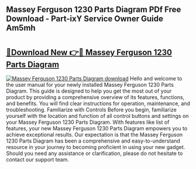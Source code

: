## Massey Ferguson 1230 Parts Diagram PDf Free Download - Part-ixY Service Owner Guide Am5mh

# <h2><a href="http://dfs5ufz.blite.top/?on=Massey+Ferguson+1230+Parts+Diagram">🔗Download New 👉🔴 Massey Ferguson 1230 Parts Diagram</a></h2>

[![Massey Ferguson 1230 Parts Diagram download](https://i.imgur.com/lujVjoI.png)](http://dfs5ufz.blite.top/?on=Massey+Ferguson+1230+Parts+Diagram)
Hello and welcome to the user manual for your newly installed Massey Ferguson 1230 Parts Diagram. This guide is designed to help you get the most out of your product by providing a comprehensive overview of its features, functions, and benefits. You will find clear instructions for operation, maintenance, and troubleshooting. Familiarize with Controls Before you begin, familiarize yourself with the location and function of all control buttons and settings on your Massey Ferguson 1230 Parts Diagram. With features like list of features, your new Massey Ferguson 1230 Parts Diagram empowers you to achieve exceptional results. Our expectation is that the Massey Ferguson 1230 Parts Diagram has been a comprehensive and easy-to-understand resource in your journey to becoming proficient in using your new gadget. Should you need any assistance or clarification, please do not hesitate to contact our support team.

